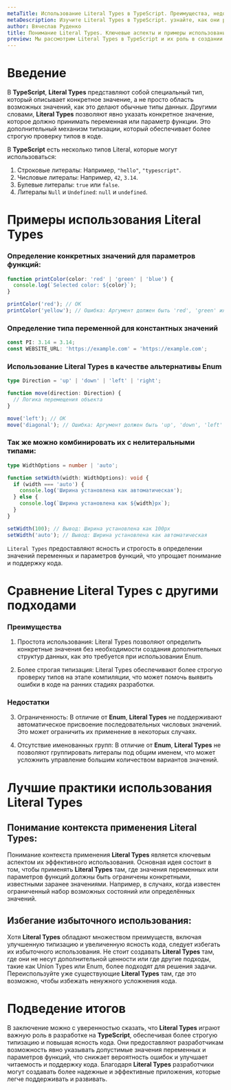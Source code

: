 ```yaml
---
metaTitle: Использование Literal Types в TypeScript. Преимущества, недостатки и рекомендации
metaDescription: Изучите Literal Types в TypeScript. узнайте, как они работают, какие преимущества они предоставляют и как их можно применить в вашем коде
author: Вячеслав Руденко
title: Понимание Literal Types. Ключевые аспекты и примеры использования
preview: Мы рассмотрим Literal Types в TypeScript и их роль в создании более четкого и безопасного кода. Вы узнаете, какие типы Literal Types доступны в TypeScript, как их применять и почему они полезны в разработке приложений.
---
```


# Введение

В **TypeScript**, **Literal Types** представляют собой специальный тип, который описывает конкретное значение, а не просто область возможных значений, как это делают обычные типы данных. Другими словами, **Literal Types** позволяют явно указать конкретное значение, которое должно принимать переменная или параметр функции. Это дополнительный механизм типизации, который обеспечивает более строгую проверку типов в коде.

В **TypeScript** есть несколько типов Literal, которые могут использоваться:

1. Строковые литералы: Например, `"hello"`, `"typescript"`.
2. Числовые литералы: Например, `42`, `3.14`.
3. Булевые литералы: `true` или `false`.
4. Литералы `Null` и `Undefined`: `null` и `undefined`.

# Примеры использования Literal Types

### Определение конкретных значений для параметров функций:

```typescript
function printColor(color: 'red' | 'green' | 'blue') {
  console.log(`Selected color: ${color}`);
}

printColor('red'); // ОК
printColor('yellow'); // Ошибка: Аргумент должен быть 'red', 'green' или 'blue'
```

### Определение типа переменной для константных значений

```typescript
const PI: 3.14 = 3.14;
const WEBSITE_URL: 'https://example.com' = 'https://example.com';
```

### Использование **Literal Types** в качестве альтернативы **Enum**

```typescript
type Direction = 'up' | 'down' | 'left' | 'right';

function move(direction: Direction) {
  // Логика перемещения объекта
}

move('left'); // ОК
move('diagonal'); // Ошибка: Аргумент должен быть 'up', 'down', 'left' или 'right'
```

### Так же можно комбинировать их с нелитеральными типами:

```typescript
type WidthOptions = number | 'auto';

function setWidth(width: WidthOptions): void {
  if (width === 'auto') {
    console.log('Ширина установлена как автоматическая');
  } else {
    console.log(`Ширина установлена как ${width}px`);
  }
}

setWidth(100); // Вывод: Ширина установлена как 100px
setWidth('auto'); // Вывод: Ширина установлена как автоматическая
```

`Literal Types` предоставляют ясность и строгость в определении значений переменных и параметров функций, что упрощает понимание и поддержку кода.

# Сравнение Literal Types с другими подходами

### Преимущества

1. Простота использования: Literal Types позволяют определить конкретные значения без необходимости создания дополнительных структур данных, как это требуется при использовании Enum.

2. Более строгая типизация: Literal Types обеспечивают более строгую проверку типов на этапе компиляции, что может помочь выявить ошибки в коде на ранних стадиях разработки.

### Недостатки

3. Ограниченность: В отличие от **Enum**, **Literal Types** не поддерживают автоматическое присвоение последовательных числовых значений. Это может ограничить их применение в некоторых случаях.

4. Отсутствие именованных групп: В отличие от **Enum**, **Literal Types** не позволяют группировать литералы под общим именем, что может усложнить управление большим количеством вариантов значений.

# Лучшие практики использования Literal Types

## Понимание контекста применения Literal Types:

Понимание контекста применения **Literal Types** является ключевым аспектом их эффективного использования. Основная идея состоит в том, чтобы применять **Literal Types** там, где значения переменных или параметров функций должны быть ограничены конкретными, известными заранее значениями. Например, в случаях, когда известен ограниченный набор возможных состояний или определённых значений.

## Избегание избыточного использования:

Хотя **Literal Types** обладают множеством преимуществ, включая улучшенную типизацию и увеличенную ясность кода, следует избегать их избыточного использования. Не стоит создавать **Literal Types** там, где они не несут дополнительной ценности или где другие подходы, такие как Union Types или Enum, более подходят для решения задачи. Переиспользуйте уже существующие **Literal Types** там, где это возможно, чтобы избежать ненужного усложнения кода.

# Подведение итогов

В заключение можно с уверенностью сказать, что **Literal Types** играют важную роль в разработке на **TypeScript**, обеспечивая более строгую типизацию и повышая ясность кода. Они предоставляют разработчикам возможность явно указывать допустимые значения переменных и параметров функций, что снижает вероятность ошибок и улучшает читаемость и поддержку кода. Благодаря **Literal Types** разработчики могут создавать более надежные и эффективные приложения, которые легче поддерживать и развивать.
